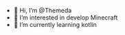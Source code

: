 - 👋 Hi, I’m @Themeda
- 👀 I’m interested in develop Minecraft
- 🌱 I’m currently learning kotlin

<!---
Themeda/Themeda is a ✨ special ✨ repository because its `README.md` (this file) appears on your GitHub profile.
You can click the Preview link to take a look at your changes.
--->

